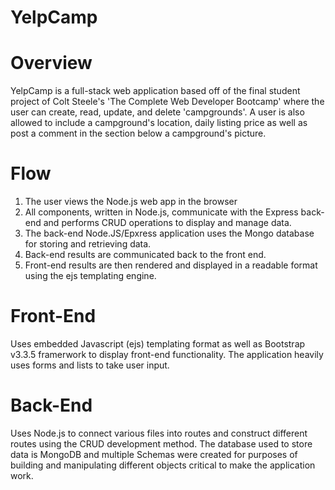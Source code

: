 # YelpCamp

# Overview
YelpCamp is a full-stack web application based off of the final student project of Colt Steele's 'The Complete Web Developer Bootcamp' where the user can create, read, update, and delete 'campgrounds'.
A user is also allowed to include a campground's location, daily listing price as well as post a comment in the section below a campground's picture. 

# Flow
1. The user views the Node.js web app in the browser
2. All components, written in Node.js, communicate with the Express back-end and performs CRUD operations to display and manage data.
3. The back-end Node.JS/Epxress application uses the Mongo database for storing and retrieving data.
4. Back-end results are communicated back to the front end.
5. Front-end results are then rendered and displayed in a readable format using the ejs templating engine.

# Front-End
Uses embedded Javascript (ejs) templating format as well as Bootstrap v3.3.5 framerwork to display front-end functionality.
The application heavily uses forms and lists to take user input.

# Back-End
Uses Node.js to connect various files into routes and construct different routes using the CRUD development method.
The database used to store data is MongoDB and multiple Schemas were created for purposes of building and manipulating different objects critical to make the application work.
